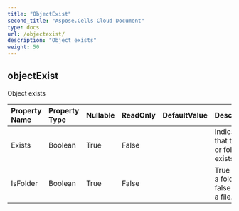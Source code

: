 ```yaml
---
title: "ObjectExist"
second_title: "Aspose.Cells Cloud Document"
type: docs
url: /objectexist/
description: "Object exists"
weight: 50
---
```


## **objectExist**

Object exists 

| Property Name | Property Type | Nullable |  ReadOnly | DefaultValue | Description | 
| :- | :- | :- |:- |  :- | :- |
| Exists | Boolean | True |  False |  | Indicates that the file or folder exists. |  
| IsFolder | Boolean | True |  False |  | True if it is a folder, false if it is a file. |  

